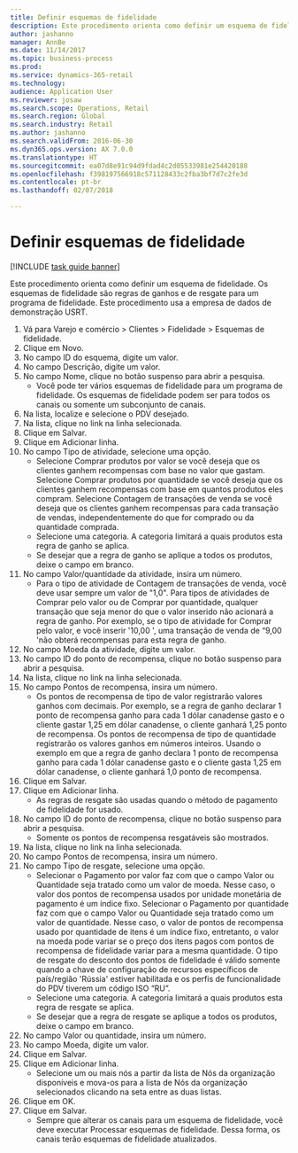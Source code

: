 ```yaml
--- 
title: Definir esquemas de fidelidade
description: Este procedimento orienta como definir um esquema de fidelidade.
author: jashanno
manager: AnnBe
ms.date: 11/14/2017
ms.topic: business-process
ms.prod: 
ms.service: dynamics-365-retail
ms.technology: 
audience: Application User
ms.reviewer: josaw
ms.search.scope: Operations, Retail
ms.search.region: Global
ms.search.industry: Retail
ms.author: jashanno
ms.search.validFrom: 2016-06-30
ms.dyn365.ops.version: AX 7.0.0
ms.translationtype: HT
ms.sourcegitcommit: ea07d8e91c94d9fdad4c2d05533981e254420188
ms.openlocfilehash: f398197566918c571128433c2fba3bf7d7c2fe3d
ms.contentlocale: pt-br
ms.lasthandoff: 02/07/2018

---
```


# <a name="define-loyalty-schemes"></a>Definir esquemas de fidelidade

[!INCLUDE [task guide banner](../includes/task-guide-banner.md)]

Este procedimento orienta como definir um esquema de fidelidade. Os esquemas de fidelidade são regras de ganhos e de resgate para um programa de fidelidade. Este procedimento usa a empresa de dados de demonstração USRT.

1. Vá para Varejo e comércio > Clientes > Fidelidade > Esquemas de fidelidade.
2. Clique em Novo.
3. No campo ID do esquema, digite um valor.
4. No campo Descrição, digite um valor.
5. No campo Nome, clique no botão suspenso para abrir a pesquisa.
    * Você pode ter vários esquemas de fidelidade para um programa de fidelidade. Os esquemas de fidelidade podem ser para todos os canais ou somente um subconjunto de canais.  
6. Na lista, localize e selecione o PDV desejado.
7. Na lista, clique no link na linha selecionada.
8. Clique em Salvar.
9. Clique em Adicionar linha.
10. No campo Tipo de atividade, selecione uma opção.
    * Selecione Comprar produtos por valor se você deseja que os clientes ganhem recompensas com base no valor que gastam. Selecione Comprar produtos por quantidade se você deseja que os clientes ganhem recompensas com base em quantos produtos eles compram.  Selecione Contagem de transações de venda se você deseja que os clientes ganhem recompensas para cada transação de vendas, independentemente do que for comprado ou da quantidade comprada.  
    * Selecione uma categoria. A categoria limitará a quais produtos esta regra de ganho se aplica.  
    * Se desejar que a regra de ganho se aplique a todos os produtos, deixe o campo em branco.  
11. No campo Valor/quantidade da atividade, insira um número.
    *  Para o tipo de atividade de Contagem de transações de venda, você deve usar sempre um valor de "1,0". Para tipos de atividades de Comprar pelo valor ou de Comprar por quantidade, qualquer transação que seja menor do que o valor inserido não acionará a regra de ganho. Por exemplo, se o tipo de atividade for Comprar pelo valor, e você inserir '10,00 ', uma transação de venda de “9,00 'não obterá recompensas para esta regra de ganho.  
12. No campo Moeda da atividade, digite um valor.
13. No campo ID do ponto de recompensa, clique no botão suspenso para abrir a pesquisa.
14. Na lista, clique no link na linha selecionada.
15. No campo Pontos de recompensa, insira um número.
    * Os pontos de recompensa de tipo de valor registrarão valores ganhos com decimais. Por exemplo, se a regra de ganho declarar 1 ponto de recompensa ganho para cada 1 dólar canadense gasto e o cliente gastar 1,25 em dólar canadense, o cliente ganhará 1,25 ponto de recompensa. Os pontos de recompensa de tipo de quantidade registrarão os valores ganhos em números inteiros. Usando o exemplo em que a regra de ganho declara 1 ponto de recompensa ganho para cada 1 dólar canadense gasto e o cliente gasta 1,25 em dólar canadense, o cliente ganhará 1,0 ponto de recompensa.  
16. Clique em Salvar.
17. Clique em Adicionar linha.
    * As regras de resgate são usadas quando o método de pagamento de fidelidade for usado.  
18. No campo ID do ponto de recompensa, clique no botão suspenso para abrir a pesquisa.
    * Somente os pontos de recompensa resgatáveis são mostrados.  
19. Na lista, clique no link na linha selecionada.
20. No campo Pontos de recompensa, insira um número.
21. No campo Tipo de resgate, selecione uma opção.
    * Selecionar o Pagamento por valor faz com que o campo Valor ou Quantidade seja tratado como um valor de moeda. Nesse caso, o valor dos pontos de recompensa usados por unidade monetária de pagamento é um índice fixo. Selecionar o Pagamento por quantidade faz com que o campo Valor ou Quantidade seja tratado como um valor de quantidade. Nesse caso, o valor de pontos de recompensa usado por quantidade de itens é um índice fixo, entretanto, o valor na moeda pode variar se o preço dos itens pagos com pontos de recompensa de fidelidade variar para a mesma quantidade. O tipo de resgate do desconto dos pontos de fidelidade é válido somente quando a chave de configuração de recursos específicos de país/região 'Rússia' estiver habilitada e os perfis de funcionalidade do PDV tiverem um código ISO “RU”.  
    * Selecione uma categoria. A categoria limitará a quais produtos esta regra de resgate se aplica.  
    * Se desejar que a regra de resgate se aplique a todos os produtos, deixe o campo em branco.  
22. No campo Valor ou quantidade, insira um número.
23. No campo Moeda, digite um valor.
24. Clique em Salvar.
25. Clique em Adicionar linha.
    * Selecione um ou mais nós a partir da lista de Nós da organização disponíveis e mova-os para a lista de Nós da organização selecionados clicando na seta entre as duas listas.  
26. Clique em OK.
27. Clique em Salvar.
    * Sempre que alterar os canais para um esquema de fidelidade, você deve executar Processar esquemas de fidelidade. Dessa forma, os canais terão esquemas de fidelidade atualizados.  


